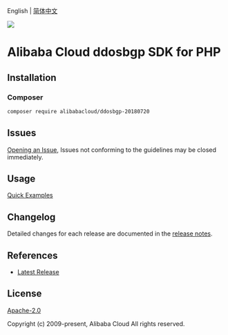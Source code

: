 English | [简体中文](README-CN.md)

![](https://aliyunsdk-pages.alicdn.com/icons/AlibabaCloud.svg)

# Alibaba Cloud ddosbgp SDK for PHP

## Installation

### Composer

```bash
composer require alibabacloud/ddosbgp-20180720
```

## Issues

[Opening an Issue](https://github.com/aliyun/alibabacloud-php-sdk/issues/new), Issues not conforming to the guidelines may be closed immediately.

## Usage

[Quick Examples](https://github.com/aliyun/alibabacloud-php-sdk/blob/master/docs/0-Examples-EN.md#quick-examples)

## Changelog

Detailed changes for each release are documented in the [release notes](./ChangeLog.txt).

## References

* [Latest Release](https://github.com/aliyun/alibabacloud-php-sdk/)

## License

[Apache-2.0](http://www.apache.org/licenses/LICENSE-2.0)

Copyright (c) 2009-present, Alibaba Cloud All rights reserved.
